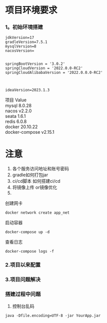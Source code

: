 # 项目环境要求
### 1。初始环境搭建
```shell
jdkVersion=17
gradleVersion=7.5.1
mysqlVersion=8
nacosVersion=


springBootVersion = '3.0.2'
springCloudVersion = '2022.0.0-RC2'
springCloudAlibabaVersion = '2022.0.0.0-RC2'



ideaVersion=2023.1.3

```
项目  	Value   
mysql	8.0.28   
nacos	v2.2.0   
seata	1.6.1   
redis	6.0.8    
docker	20.10.22   
docker-compose	v2.15.1   
# 注意
1. 各个服务访问地址和账号密码
2. gradle如何打包jar
3. ci/cd脚本 如何搭建ci/cd
4. 将镜像上传 or镜像优化
5. 

创建网卡
```shell
docker network create app_net
```
启动容器
```shell
docker-compose up -d
```
查看日志
```shell
docker-compose logs -f
```

### 2.项目以来配置

### 3.项目问题解决



### 搭建过程中问题
1. 控制台乱码
```agsl
java -Dfile.encoding=UTF-8 -jar YourApp.jar

```
